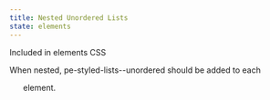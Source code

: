 ```yaml
---
title: Nested Unordered Lists
state: elements
---
```

Included in elements CSS


When nested, pe-styled-lists--unordered should be added to each <ul> element.
